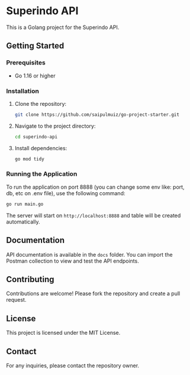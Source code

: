 # Superindo API

This is a Golang project for the Superindo API.

## Getting Started

### Prerequisites

- Go 1.16 or higher

### Installation

1. Clone the repository:
    ```sh
    git clone https://github.com/saipulmuiz/go-project-starter.git
    ```
2. Navigate to the project directory:
    ```sh
    cd superindo-api
    ```
3. Install dependencies:
    ```sh
    go mod tidy
    ```

### Running the Application

To run the application on port 8888 (you can change some env like: port, db, etc on .env file), use the following command:
```sh
go run main.go
```

The server will start on `http://localhost:8888` and table will be created automatically.

## Documentation

API documentation is available in the `docs` folder. You can import the Postman collection to view and test the API endpoints.

## Contributing

Contributions are welcome! Please fork the repository and create a pull request.

## License

This project is licensed under the MIT License.

## Contact

For any inquiries, please contact the repository owner.
